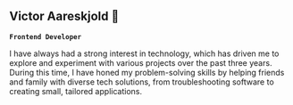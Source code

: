 ## Victor Aareskjold 👋
**`Frontend Developer`**

I have always had a strong interest in technology, which has driven me to explore and experiment with various projects over the past three years. During this time, I have honed my problem-solving skills by helping friends and family with diverse tech solutions, from troubleshooting software to creating small, tailored applications.

<!--
**Victoraareskjold/Victoraareskjold** is a ✨ _special_ ✨ repository because its `README.md` (this file) appears on your GitHub profile.

Here are some ideas to get you started:

- 🔭 I’m currently working on ...
- 🌱 I’m currently learning ...
- 👯 I’m looking to collaborate on ...
- 🤔 I’m looking for help with ...
- 💬 Ask me about ...
- 📫 How to reach me: ...
- 😄 Pronouns: ...
- ⚡ Fun fact: ...
-->
